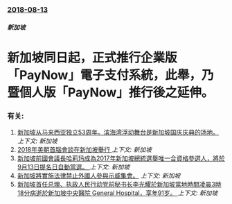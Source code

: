 ### [2018-08-13](/news/2018/08/13/index.md)

##### 新加坡
# 新加坡同日起，正式推行企業版「PayNow」電子支付系統，此舉，乃暨個人版「PayNow」推行後之延伸。




### 有关:

1. [新加坡从马来西亚独立53周年。滨海湾浮动舞台是新加坡国庆庆典的场地。 ](/news/2018/08/9/新加坡从马来西亚独立53周年-滨海湾浮动舞台是新加坡国庆庆典的场地.md) _上下文: 新加坡_
2. [2018年美朝首腦會談在新加坡舉行 ](/news/2018/06/12/2018年美朝首腦會談在新加坡舉行.md) _上下文: 新加坡_
3. [新加坡前國會議長哈莉玛成為2017年新加坡總統選舉唯一合資格參選人，將於9月13日提名日自動當選。 ](/news/2017/09/11/新加坡前國會議長哈莉玛成為2017年新加坡總統選舉唯一合資格參選人-將於9月13日提名日自動當選.md) _上下文: 新加坡_
4. [新加坡將實施法律禁止外國人參與示威集會。](/news/2017/07/1/新加坡將實施法律禁止外國人參與示威集會.md) _上下文: 新加坡_
5. [新加坡首任总理、执政人民行动党前秘书长李光耀於新加坡當地時間凌晨3時18分病逝於新加坡中央醫院 General Hospital，享年91岁。 ](/news/2015/03/23/新加坡首任总理-执政人民行动党前秘书长李光耀於新加坡當地時間凌晨3時18分病逝於新加坡中央醫院-General-Hosp.md) _上下文: 新加坡_
